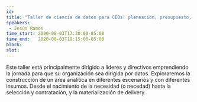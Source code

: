 ```yaml
---
id: 
title: "Taller de ciencia de datos para CEOs: planeación, presupuesto, reclutamiento y operación"
speakers:
 - Jesús Ramos
time_start: 2020-08-03T17:30:00-05:00
time_end:   2020-08-03T19:15:00-05:00
block: 
slot: 
---
```


Este taller está principalmente dirigido a líderes y directivos emprendiendo la jornada para que su organización sea dirigida por datos. Exploraremos la construcción de un área analítica en diferentes escenarios y con diferentes insumos. Desde el nacimiento de la necesidad (o necedad) hasta la selección y contratación, y la materialización de delivery.